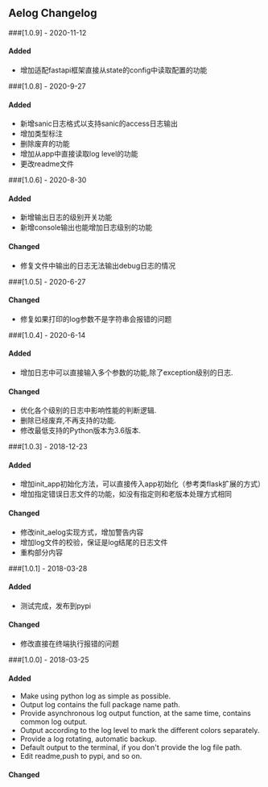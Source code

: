 ## Aelog Changelog

###[1.0.9] - 2020-11-12

#### Added
- 增加适配fastapi框架直接从state的config中读取配置的功能

###[1.0.8] - 2020-9-27

#### Added
- 新增sanic日志格式以支持sanic的access日志输出
- 增加类型标注
- 删除废弃的功能
- 增加从app中直接读取log level的功能
- 更改readme文件

###[1.0.6] - 2020-8-30

#### Added
- 新增输出日志的级别开关功能
- 新增console输出也能增加日志级别的功能

#### Changed
- 修复文件中输出的日志无法输出debug日志的情况


###[1.0.5] - 2020-6-27

#### Changed
- 修复如果打印的log参数不是字符串会报错的问题

###[1.0.4] - 2020-6-14

#### Added 
- 增加日志中可以直接输入多个参数的功能,除了exception级别的日志.

#### Changed
- 优化各个级别的日志中影响性能的判断逻辑.
- 删除已经废弃,不再支持的功能.
- 修改最低支持的Python版本为3.6版本.

###[1.0.3] - 2018-12-23

#### Added 

- 增加init_app初始化方法，可以直接传入app初始化（参考类flask扩展的方式）
- 增加指定错误日志文件的功能，如没有指定则和老版本处理方式相同

#### Changed
- 修改init_aelog实现方式，增加警告内容
- 增加log文件的校验，保证是log结尾的日志文件
- 重构部分内容

###[1.0.1] - 2018-03-28

#### Added 

- 测试完成，发布到pypi


#### Changed
- 修改直接在终端执行报错的问题

###[1.0.0] - 2018-03-25

#### Added 

- Make using python log as simple as possible.
- Output log contains the full package name path.
- Provide asynchronous log output function, at the same time, contains common log output.
- Output according to the log level to mark the different colors separately.
- Provide a log rotating, automatic backup.
- Default output to the terminal, if you don't provide the log file path.
- Edit readme,push to pypi, and so on.


#### Changed
